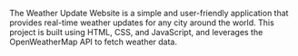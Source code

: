 The Weather Update Website is a simple and user-friendly application that provides real-time weather updates for any city around the world. This project is built using HTML, CSS, and JavaScript, and leverages the OpenWeatherMap API to fetch weather data.
